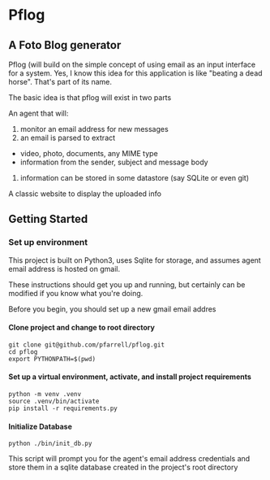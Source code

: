 # Pflog
## A Foto Blog generator

Pflog (will build on the simple concept of using email as an input interface for a system.
Yes, I know this idea for this application is like "beating a dead horse".  That's part of
its name.

The basic idea is that pflog will exist in two parts

An agent that will:
1. monitor an email address for new messages
1. an email is parsed to extract 
  * video, photo, documents, any MIME type
  * information from the sender, subject and message body
1. information can be stored in some datastore (say SQLite or even git)

A classic website to display the uploaded info

## Getting Started

### Set up environment
This project is built on Python3, uses Sqlite for storage, and assumes agent
email address is hosted on gmail.  

These instructions should get you up and running, but certainly can be 
modified if you know what you're doing.

Before you begin, you should set up a new gmail email addres

#### Clone project and change to root directory
```
git clone git@github.com/pfarrell/pflog.git 
cd pflog
export PYTHONPATH=$(pwd)
```
#### Set up a virtual environment, activate, and install project requirements
```
python -m venv .venv
source .venv/bin/activate
pip install -r requirements.py
```
#### Initialize Database
```
python ./bin/init_db.py
```
This script will prompt you for the agent's email address credentials and store them 
in a sqlite database created in the project's root directory
